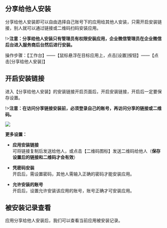 ## 分享给他人安装
分享给他人安装即可以自由选择自己账号下的应用给其他人安装，只需开启安装链接，别人就可以通过链接或二维码扫码安装应用。

!>**注意：分享给他人安装只有管理员有权限安装应用，企业微信管理员在企业微信后台进入服务商后台然后进行安装。**

操作步骤：【工作台】——【鼠标悬浮在目标应用上，点击[设置]按钮】——【点击[分享给他人安装]】

<!-- ![](../img/4-1-6i1.gif) -->

## 开启安装链接
进入【分享给他人安装】的安装链接开启页面后，开启安装链接，开启后一定要保存设置。<br/>

!>**注意：在访问分享链接安装前，必须登录自己的账号，再访问分享的链接或二维码。**

![](../img/4-1-6i2.png)

**更多设置：**

   * **应用安装链接**<br>可将链接复制后发送给他人，或点击【二维码图标】发送二维码给他人（**保存设置后的链接和二维码才会有效**）

   * **凭密码安装**<br>开启后，需设置密码，其他人需输入正确的密码才能安装应用。

   * **允许安装的账号**<br>开启后，设置允许安装该应用的账号，账号正确才可安装应用。


## 被安装记录查看
应用分享给他人安装后，我们可以查看当前应用被安装记录。
